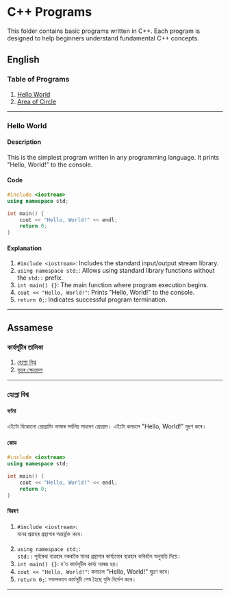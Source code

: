 # C++ Programs

This folder contains basic programs written in C++. Each program is designed to help beginners understand fundamental C++ concepts.


## English

### Table of Programs
1. [Hello World](#hello-world)
2. [Area of Circle](#area-of-circle)

---

### Hello World

#### Description
This is the simplest program written in any programming language. It prints "Hello, World!" to the console.

#### Code
```cpp
#include <iostream>
using namespace std;

int main() {
    cout << "Hello, World!" << endl;
    return 0;
}
```

#### Explanation
1. `#include <iostream>`: Includes the standard input/output stream library.
2. `using namespace std;`: Allows using standard library functions without the `std::` prefix.
3. `int main() {}`: The main function where program execution begins.
4. `cout << "Hello, World!"`: Prints "Hello, World!" to the console.
5. `return 0;`: Indicates successful program termination.

---

## Assamese

### কাৰ্যসূচীৰ তালিকা
1. [হেল্লো বিশ্ব](#হেল্লো-বিশ্ব)
2. [বৃত্তৰ ক্ষেত্ৰফল](#বৃত্তৰ-ক্ষেত্ৰফল)

---

### হেল্লো বিশ্ব

#### বৰ্ণনা
এইটো যিকোনো প্ৰোগ্ৰামিং ভাষাৰ সৰ্বনিম্ন সাধাৰণ প্ৰোগ্ৰাম। এইটো কনচলে "Hello, World!" মুদ্রণ কৰে।

#### কোড
```cpp
#include <iostream>
using namespace std;

int main() {
    cout << "Hello, World!" << endl;
    return 0;
}
```

#### বিৱৰণ
1. `#include <iostream>`: <br>মানৱ প্ৰৱাহৰ গ্ৰন্থাগাৰ অন্তর্ভুক্ত কৰে।<br><br>
2. `using namespace std;`: <br>`std::` পূৰ্বৰেখা ব্যৱহাৰ নকৰাকৈ মানৱ গ্ৰন্থাগাৰ কাৰ্য্যবোৰ ব্যৱহাৰ কৰিবলৈ অনুমতি দিয়ে।
3. `int main() {}`: য'ত কাৰ্যসূচীৰ কাৰ্য্য আৰম্ভ হয়।
4. `cout << "Hello, World!"`: কনচলে "Hello, World!" মুদ্রণ কৰে।
5. `return 0;`: সফলভাবে কাৰ্যসূচী শেষ হৈছে বুলি নির্দেশ কৰে।

---
